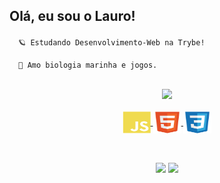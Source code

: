 <h2>

Olá, eu sou o Lauro! 
<br>

</h2>

```
  🪐 Estudando Desenvolvimento-Web na Trybe!
  
  🐬 Amo biologia marinha e jogos.
```
</br>
<div align="center">
  <a href="https://github.com/lauropera">
  <img height="180em" src="https://github-readme-stats.vercel.app/api?username=lauropera&show_icons=true&theme=codeSTACKr&include_all_commits=true&count_private=true"/>
</div> 
  
<div style="display: inline_block" align="center"><br/>
  <img align="center" alt="JS" height="35" width="45" src="https://raw.githubusercontent.com/devicons/devicon/master/icons/javascript/javascript-plain.svg">
  <img align="center" alt="HTML" height="35" width="45" src="https://raw.githubusercontent.com/devicons/devicon/master/icons/html5/html5-original.svg">
  <img align="center" alt="CSS" height="35" width="45" src="https://raw.githubusercontent.com/devicons/devicon/master/icons/css3/css3-original.svg">
</div>
 
 ##
 
</br>
 
<div align="center">
  <a href="https://www.linkedin.com/in/lauro-pereira-sr/" target="_blank"><img src="https://img.shields.io/badge/-LinkedIn-%230077B5?style=for-the-badge&logo=linkedin&logoColor=white" target="_blank"></a>
  <a href = "mailto: lauropereirasr01@gmail.com"><img src="https://img.shields.io/badge/Gmail-D14836?style=for-the-badge&logo=gmail&logoColor=white" ></a>
 
</div>
